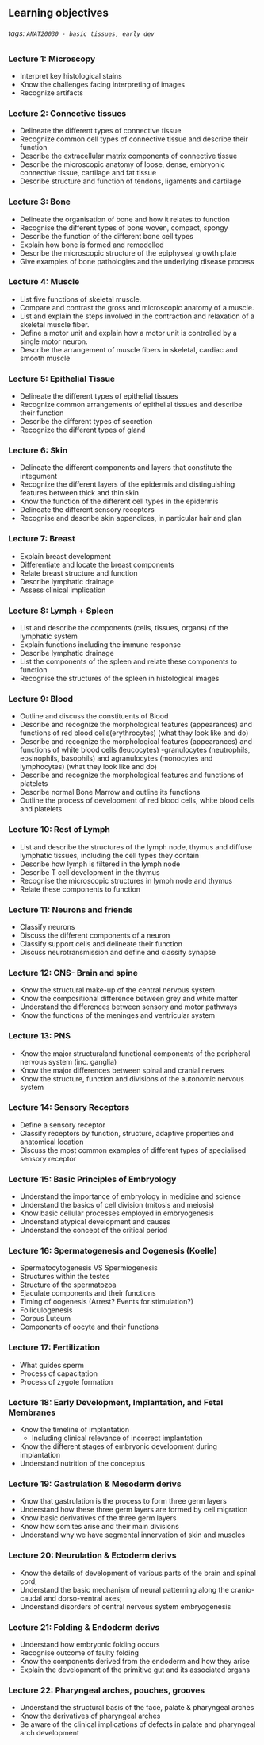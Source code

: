 ## Learning objectives
###### tags: `ANAT20030 - basic tissues, early dev`

### Lecture 1: Microscopy
- Interpret key histological stains 
- Know the challenges facing interpreting of images
- Recognize artifacts

### Lecture 2: Connective tissues
- Delineate the different types of connective tissue
- Recognize common cell types of connective tissue and describe their function
- Describe the extracellular matrix components of connective tissue
- Describe the microscopic anatomy of loose, dense, embryonic connective tissue, cartilage and fat tissue
- Describe structure and function of tendons, ligaments and cartilage

### Lecture 3: Bone
- Delineate the organisation of bone and how it relates to function
- Recognise the different types of bone woven, compact, spongy
- Describe the function of the different bone cell types
- Explain how bone is formed and remodelled 
- Describe the microscopic structure of the epiphyseal growth plate
- Give examples of bone pathologies and the underlying disease process

### Lecture 4: Muscle
- List five functions of skeletal muscle.
- Compare and contrast the gross and microscopic anatomy of a muscle.
- List and explain the steps involved in the contraction and relaxation of a skeletal muscle fiber.
- Define a motor unit and explain how a motor unit is controlled by a single motor neuron.
- Describe the arrangement of muscle fibers in skeletal, cardiac and smooth muscle

### Lecture 5: Epithelial Tissue
- Delineate the different types of epithelial tissues
- Recognize common arrangements of epithelial tissues and describe their function
- Describe the different types of secretion
- Recognize the different types of gland

### Lecture 6: Skin
- Delineate the different components and layers that constitute the integument
- Recognize the different layers of the epidermis and distinguishing features between thick and thin skin
- Know the function of the different cell types in the epidermis
- Delineate the different sensory receptors
- Recognise and describe skin appendices, in particular hair and glan

### Lecture 7: Breast
- Explain breast development
- Differentiate and locate the breast components 
- Relate breast structure and function
- Describe lymphatic drainage
- Assess clinical implication

### Lecture 8: Lymph + Spleen
- List and describe the components (cells, tissues, organs) of the lymphatic system
- Explain functions including the immune response
- Describe lymphatic drainage 
- List the components of the spleen and relate these components to function
- Recognise the structures of the spleen in histological images

### Lecture 9: Blood
- Outline and discuss the constituents of Blood
- Describe and recognize the morphological features (appearances) and functions of red blood cells(erythrocytes) (what they look like and do)
- Describe and recognize the morphological features (appearances) and functions of white blood cells (leucocytes) -granulocytes (neutrophils, eosinophils, basophils) and agranulocytes (monocytes and lymphocytes) (what they look like and do)
- Describe and recognize the morphological features and functions of platelets
- Describe normal Bone Marrow and outline its functions
- Outline the process of development of red blood cells, white blood cells and platelets

### Lecture 10: Rest of Lymph 
- List and describe the structures of the lymph node, thymus and diffuse lymphatic tissues, including the cell types they contain
- Describe how lymph is filtered in the lymph node
- Describe T cell development in the thymus
- Recognise the microscopic structures in lymph node and thymus
- Relate these components to function

### Lecture 11: Neurons and friends
- Classify neurons
- Discuss the different components of a neuron
- Classify support cells and delineate their function
- Discuss neurotransmission and define and classify synapse

### Lecture 12: CNS- Brain and spine
- Know the structural make-up of the central nervous system
- Know the compositional difference between grey and white matter
- Understand the differences between sensory and motor pathways
- Know the functions of the meninges and ventricular system

### Lecture 13: PNS
- Know the major structuraland functional components of the peripheral nervous system (inc. ganglia)
- Know the major differences between spinal and cranial nerves
- Know the structure, function and divisions of the autonomic nervous system

### Lecture 14: Sensory Receptors
- Define a sensory receptor
- Classify receptors by function, structure, adaptive properties and anatomical location
- Discuss the most common examples of different types of specialised sensory receptor

### Lecture 15: Basic Principles of Embryology
- Understand the importance of embryology in medicine and science
- Understand the basics of cell division (mitosis and  meiosis)
- Know basic cellular processes employed in embryogenesis
- Understand atypical development and causes
- Understand the concept of the critical period

### Lecture 16: Spermatogenesis and Oogenesis (Koelle)
- Spermatocytogenesis VS Spermiogenesis
- Structures within the testes
- Structure of the spermatozoa
- Ejaculate components and their functions
- Timing of oogenesis (Arrest? Events for stimulation?)
- Folliculogenesis
- Corpus Luteum
- Components of oocyte and their functions

### Lecture 17: Fertilization 
- What guides sperm
- Process of capacitation
- Process of zygote formation

### Lecture 18: Early Development, Implantation, and Fetal Membranes
- Know the timeline of implantation
    - Including clinical relevance of incorrect implantation
- Know the different stages of embryonic development during implantation
- Understand nutrition of the conceptus

### Lecture 19: Gastrulation & Mesoderm derivs
- Know that gastrulation is the process to form three germ layers
- Understand how these three germ layers are formed by cell migration
- Know basic derivatives of the three germ layers
- Know how somites arise and their main divisions
- Understand why we have segmental innervation of skin and muscles

### Lecture 20: Neurulation & Ectoderm derivs
- Know the details of development of various parts of the brain and spinal cord;
- Understand the basic mechanism of neural patterning along the cranio-caudal and dorso-ventral axes;
- Understand disorders of central nervous system embryogenesis

### Lecture 21: Folding & Endoderm derivs
- Understand how embryonic folding occurs
- Recognise outcome of faulty folding
- Know the components derived from the endoderm and how they arise
- Explain the development of the primitive gut and its associated organs

### Lecture 22: Pharyngeal arches, pouches, grooves
- Understand the structural basis of the face, palate & pharyngeal arches
- Know the derivatives of pharyngeal arches
- Be aware of the clinical implications of defects in palate and pharyngeal arch development
